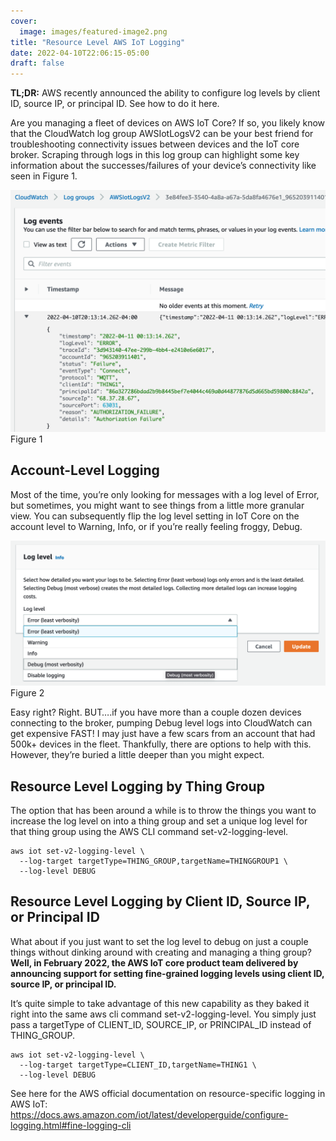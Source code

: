 ```yaml
---
cover:
  image: images/featured-image2.png
title: "Resource Level AWS IoT Logging"
date: 2022-04-10T22:06:15-05:00
draft: false
---
```

**TL;DR:** AWS recently announced the ability to configure log levels by client ID, source IP, or principal ID. See how to do it here.

Are you managing a fleet of devices on AWS IoT Core? If so, you likely know that the CloudWatch log group AWSIotLogsV2 can be your best friend for troubleshooting connectivity issues between devices and the IoT core broker. Scraping through logs in this log group can highlight some key information about the successes/failures of your device’s connectivity like seen in Figure 1.

![Figure 1](images/image-2.png)
Figure 1

## Account-Level Logging

Most of the time, you’re only looking for messages with a log level of Error, but sometimes, you might want to see things from a little more granular view. You can subsequently flip the log level setting in IoT Core on the account level to Warning, Info, or if you’re really feeling froggy, Debug.

![Figure 2](images/image-1.png)
Figure 2

Easy right? Right. BUT….if you have more than a couple dozen devices connecting to the broker, pumping Debug level logs into CloudWatch can get expensive FAST! I may just have a few scars from an account that had 500k+ devices in the fleet. Thankfully, there are options to help with this. However, they’re buried a little deeper than you might expect.

## Resource Level Logging by Thing Group

The option that has been around a while is to throw the things you want to increase the log level on into a thing group and set a unique log level for that thing group using the AWS CLI command set-v2-logging-level.

```shell-session
aws iot set-v2-logging-level \
  --log-target targetType=THING_GROUP,targetName=THINGGROUP1 \
  --log-level DEBUG
```

## Resource Level Logging by Client ID, Source IP, or Principal ID

What about if you just want to set the log level to debug on just a couple things without dinking around with creating and managing a thing group? **Well, in February 2022, the AWS IoT core product team delivered by announcing support for setting fine-grained logging levels using client ID, source IP, or principal ID.**

It’s quite simple to take advantage of this new capability as they baked it right into the same aws cli command set-v2-logging-level. You simply just pass a targetType of CLIENT_ID, SOURCE_IP, or PRINCIPAL_ID instead of THING_GROUP.

```shell-session
aws iot set-v2-logging-level \ 
  --log-target targetType=CLIENT_ID,targetName=THING1 \
  --log-level DEBUG
```

See here for the AWS official documentation on resource-specific logging in AWS IoT: <https://docs.aws.amazon.com/iot/latest/developerguide/configure-logging.html#fine-logging-cli>
